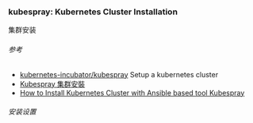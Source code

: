 ### kubespray: Kubernetes Cluster Installation
集群安装

###### 参考
* [kubernetes-incubator/kubespray](https://github.com/kubernetes-incubator/kubespray/tree/master/docs) Setup a kubernetes cluster
* [Kubespray 集群安裝](https://feisky.gitbooks.io/kubernetes/deploy/kubespray.html)
* [How to Install Kubernetes Cluster with Ansible based tool Kubespray](https://linoxide.com/containers/install-kubernetesk8s-cluster-ansible-based-tool-kubespray/)

###### 安装设置


